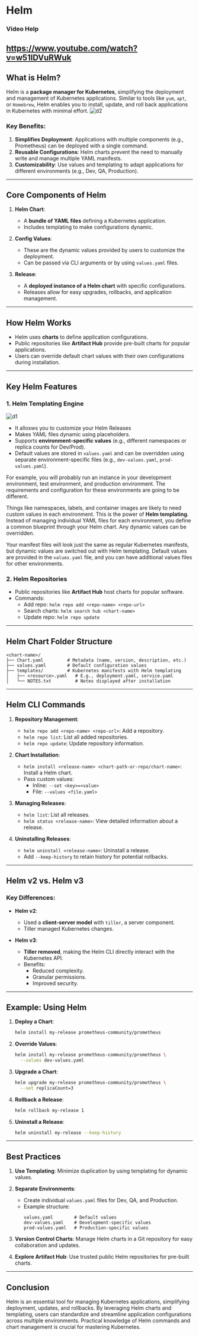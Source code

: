 # Helm

### Video Help
https://www.youtube.com/watch?v=w51lDVuRWuk
---

## **What is Helm?**
Helm is a **package manager for Kubernetes**, simplifying the deployment and management of Kubernetes applications. Similar to tools like `yum`, `apt`, or `Homebrew`, Helm enables you to install, update, and roll back applications in Kubernetes with minimal effort.
![d2](https://github.com/user-attachments/assets/6bb09635-4268-4d02-ae88-c55f9e1031e5)

### Key Benefits:
1. **Simplifies Deployment**: Applications with multiple components (e.g., Prometheus) can be deployed with a single command.
2. **Reusable Configurations**: Helm charts prevent the need to manually write and manage multiple YAML manifests.
3. **Customizability**: Use values and templating to adapt applications for different environments (e.g., Dev, QA, Production).

---

## **Core Components of Helm**
1. **Helm Chart**:
   - A **bundle of YAML files** defining a Kubernetes application.
   - Includes templating to make configurations dynamic.
   
2. **Config Values**:
   - These are the dynamic values provided by users to customize the deployment.
   - Can be passed via CLI arguments or by using `values.yaml` files.

3. **Release**:
   - A **deployed instance of a Helm chart** with specific configurations.
   - Releases allow for easy upgrades, rollbacks, and application management.

---

## **How Helm Works**
- Helm uses **charts** to define application configurations.
- Public repositories like **Artifact Hub** provide pre-built charts for popular applications.
- Users can override default chart values with their own configurations during installation.

---

## **Key Helm Features**
### 1. **Helm Templating Engine** 
![d1](https://github.com/user-attachments/assets/7a17a5d9-1d66-4d2b-8de3-ce3a82d25dbd)

   - It allosws you to customize your Helm Releases
   - Makes YAML files dynamic using placeholders.
   - Supports **environment-specific values** (e.g., different namespaces or replica counts for Dev/Prod).
   - Default values are stored in `values.yaml` and can be overridden using separate environment-specific files (e.g., `dev-values.yaml`, `prod-values.yaml`).

For example, you will probably run an instance in your development environment, test environment, and production environment. The requirements and configuration for these environments are going to be different. 

Things like namespaces, labels, and container images are likely to need custom values in each environment. This is the power of **Helm templating**. Instead of managing individual YAML files for each environment, you define a common blueprint through your Helm chart. Any dynamic values can be overridden.

Your manifest files will look just the same as regular Kubernetes manifests, but dynamic values are switched out with Helm templating. Default values are provided in the `values.yaml` file, and you can have additional values files for other environments.


### 2. **Helm Repositories**
   - Public repositories like **Artifact Hub** host charts for popular software.
   - Commands:
     - Add repo: `helm repo add <repo-name> <repo-url>`
     - Search charts: `helm search hub <chart-name>`
     - Update repo: `helm repo update`

---

## **Helm Chart Folder Structure**
```plaintext
<chart-name>/
├── Chart.yaml         # Metadata (name, version, description, etc.)
├── values.yaml        # Default configuration values
├── templates/         # Kubernetes manifests with Helm templating
│   ├── <resource>.yaml   # E.g., deployment.yaml, service.yaml
│   └── NOTES.txt         # Notes displayed after installation
```

---

## **Helm CLI Commands**
1. **Repository Management**:
   - `helm repo add <repo-name> <repo-url>`: Add a repository.
   - `helm repo list`: List all added repositories.
   - `helm repo update`: Update repository information.

2. **Chart Installation**:
   - `helm install <release-name> <chart-path-or-repo/chart-name>`: Install a Helm chart.
   - Pass custom values:
     - Inline: `--set <key>=<value>`
     - File: `--values <file.yaml>`

3. **Managing Releases**:
   - `helm list`: List all releases.
   - `helm status <release-name>`: View detailed information about a release.

4. **Uninstalling Releases**:
   - `helm uninstall <release-name>`: Uninstall a release.
   - Add `--keep-history` to retain history for potential rollbacks.

---

## **Helm v2 vs. Helm v3**
### Key Differences:
- **Helm v2**:
  - Used a **client-server model** with `tiller`, a server component.
  - Tiller managed Kubernetes changes.

- **Helm v3**:
  - **Tiller removed**, making the Helm CLI directly interact with the Kubernetes API.
  - Benefits:
    - Reduced complexity.
    - Granular permissions.
    - Improved security.

---

## **Example: Using Helm**
1. **Deploy a Chart**:
   ```bash
   helm install my-release prometheus-community/prometheus
   ```

2. **Override Values**:
   ```bash
   helm install my-release prometheus-community/prometheus \
     --values dev-values.yaml
   ```

3. **Upgrade a Chart**:
   ```bash
   helm upgrade my-release prometheus-community/prometheus \
     --set replicaCount=3
   ```

4. **Rollback a Release**:
   ```bash
   helm rollback my-release 1
   ```

5. **Uninstall a Release**:
   ```bash
   helm uninstall my-release --keep-history
   ```

---

## **Best Practices**
1. **Use Templating**: Minimize duplication by using templating for dynamic values.
2. **Separate Environments**:
   - Create individual `values.yaml` files for Dev, QA, and Production.
   - Example structure:
     ```plaintext
     values.yaml        # Default values
     dev-values.yaml    # Development-specific values
     prod-values.yaml   # Production-specific values
     ```

3. **Version Control Charts**: Manage Helm charts in a Git repository for easy collaboration and updates.

4. **Explore Artifact Hub**: Use trusted public Helm repositories for pre-built charts.

---

## **Conclusion**
Helm is an essential tool for managing Kubernetes applications, simplifying deployment, updates, and rollbacks. By leveraging Helm charts and templating, users can standardize and streamline application configurations across multiple environments. Practical knowledge of Helm commands and chart management is crucial for mastering Kubernetes.
